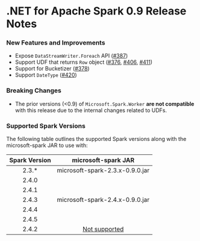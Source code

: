 # .NET for Apache Spark 0.9 Release Notes

### New Features and Improvements

* Expose `DataStreamWriter.Foreach` API ([#387](https://github.com/dotnet/spark/pull/387))
* Support UDF that returns `Row` object ([#376](https://github.com/dotnet/spark/pull/376), [#406](https://github.com/dotnet/spark/pull/406), [#411](https://github.com/dotnet/spark/pull/411))
* Support for Bucketizer ([#378](https://github.com/dotnet/spark/pull/378))
* Support `DateType` ([#420](https://github.com/dotnet/spark/pull/420))

### Breaking Changes

* The prior versions (<0.9) of `Microsoft.Spark.Worker` **are not compatible** with this release due to the internal changes related to UDFs.

### Supported Spark Versions

The following table outlines the supported Spark versions along with the microsoft-spark JAR to use with:

<table>
    <thead>
        <tr>
            <th>Spark Version</th>
            <th>microsoft-spark JAR</th>
        </tr>
    </thead>
    <tbody align="center">
        <tr>
            <td>2.3.*</td>
            <td>microsoft-spark-2.3.x-0.9.0.jar</td>
        </tr>
        <tr>
            <td>2.4.0</td>
            <td rowspan=5>microsoft-spark-2.4.x-0.9.0.jar</td>
        </tr>
        <tr>
            <td>2.4.1</td>
        </tr>
        <tr>
            <td>2.4.3</td>
        </tr>
        <tr>
            <td>2.4.4</td>
        </tr>
        <tr>
            <td>2.4.5</td>
        </tr>
        <tr>
            <td>2.4.2</td>
            <td><a href="https://github.com/dotnet/spark/issues/60">Not supported</a></td>
        </tr>
    </tbody>
</table>
